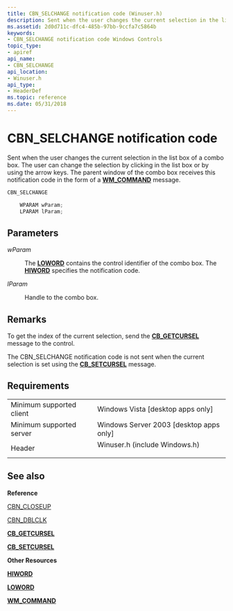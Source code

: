 ```yaml
---
title: CBN_SELCHANGE notification code (Winuser.h)
description: Sent when the user changes the current selection in the list box of a combo box.
ms.assetid: 2d0d711c-dfc4-485b-97bb-9ccfa7c5864b
keywords:
- CBN_SELCHANGE notification code Windows Controls
topic_type:
- apiref
api_name:
- CBN_SELCHANGE
api_location:
- Winuser.h
api_type:
- HeaderDef
ms.topic: reference
ms.date: 05/31/2018
---
```


# CBN\_SELCHANGE notification code

Sent when the user changes the current selection in the list box of a combo box. The user can change the selection by clicking in the list box or by using the arrow keys. The parent window of the combo box receives this notification code in the form of a [**WM\_COMMAND**](/windows/desktop/menurc/wm-command) message.


```C++
CBN_SELCHANGE

    WPARAM wParam;
    LPARAM lParam; 
```



## Parameters

<dl> <dt>

*wParam* 
</dt> <dd>

The [**LOWORD**](/previous-versions/windows/desktop/legacy/ms632659(v=vs.85)) contains the control identifier of the combo box. The [**HIWORD**](/previous-versions/windows/desktop/legacy/ms632657(v=vs.85)) specifies the notification code.

</dd> <dt>

*lParam* 
</dt> <dd>

Handle to the combo box.

</dd> </dl>

## Remarks

To get the index of the current selection, send the [**CB\_GETCURSEL**](cb-getcursel.md) message to the control.

The CBN\_SELCHANGE notification code is not sent when the current selection is set using the [**CB\_SETCURSEL**](cb-setcursel.md) message.

## Requirements



|                                     |                                                                                                          |
|-------------------------------------|----------------------------------------------------------------------------------------------------------|
| Minimum supported client<br/> | Windows Vista \[desktop apps only\]<br/>                                                           |
| Minimum supported server<br/> | Windows Server 2003 \[desktop apps only\]<br/>                                                     |
| Header<br/>                   | <dl> <dt>Winuser.h (include Windows.h)</dt> </dl> |



## See also

<dl> <dt>

**Reference**
</dt> <dt>

[CBN\_CLOSEUP](cbn-closeup.md)
</dt> <dt>

[CBN\_DBLCLK](cbn-dblclk.md)
</dt> <dt>

[**CB\_GETCURSEL**](cb-getcursel.md)
</dt> <dt>

[**CB\_SETCURSEL**](cb-setcursel.md)
</dt> <dt>

**Other Resources**
</dt> <dt>

[**HIWORD**](/previous-versions/windows/desktop/legacy/ms632657(v=vs.85))
</dt> <dt>

[**LOWORD**](/previous-versions/windows/desktop/legacy/ms632659(v=vs.85))
</dt> <dt>

[**WM\_COMMAND**](/windows/desktop/menurc/wm-command)
</dt> </dl>

 


